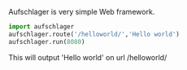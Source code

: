 
Aufschlager is very simple Web framework.
```python
import aufschlager
aufschlager.route('/helloworld/','Hello world')
aufschlager.run(8080)
```
This will output 'Hello world' on url /helloworld/
